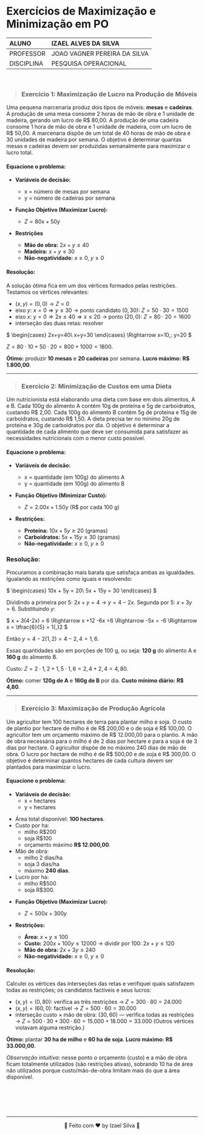 # Exercícios  de Maximização e Minimização em PO

|   ALUNO       |   IZAEL ALVES DA SILVA   |
|:---------------|:--------------------------|
|   PROFESSOR    |   JOAO VAGNER PEREIRA DA SILVA          |
|   DISCIPLINA  |   PESQUISA OPERACIONAL |

<br>

> ### Exercício 1: Maximização de Lucro na Produção de Móveis
Uma pequena marcenaria produz dois tipos de móveis: **mesas** e **cadeiras**. A produção de uma mesa consome 2 horas de mão de obra e 1 unidade de
madeira, gerando um lucro de R$ 80,00. A produção de uma cadeira consome 1 hora de mão de obra e 1 unidade de madeira, com um lucro de R$ 50,00. A marcenaria dispõe de um total de 40 horas de mão de obra e 30 unidades de madeira por semana. O objetivo é determinar quantas mesas e cadeiras devem ser produzidas semanalmente para maximizar o lucro total.

#### Equacione o problema:

- **Variáveis de decisão:**
   - x = número de mesas por semana
   - y = número de cadeiras por semana

- **Função Objetivo (Maximizar Lucro):**
  - $Z = 80x + 50y$

- **Restrições**
   - **Mão de obra:** $2x + y \le 40$
   - **Madeira:** $x + y \le 30$
   - **Não-negatividade:** $x \ge 0,\; y \ge 0$

#### Resolução:
A solução ótima fica em um dos vértices formados pelas restrições. Testamos os vértices relevantes:

* $(x,y)=(0,0)$ → $Z=0$
* eixo $y$: $x=0\Rightarrow y\le 30$ → ponto candidato $(0,30)$: $Z=50\cdot30=1500$
* eixo $x$: $y=0\Rightarrow 2x\le40 \Rightarrow x\le20$ → ponto $(20,0)$: $Z=80\cdot20=1600$
* interseção das duas retas: resolver

$
\begin{cases}
2x+y=40\\
x+y=30
\end{cases}
\Rightarrow x=10,\; y=20
$

$Z=80\cdot10 +50\cdot20 =800+1000=1800$.

**Ótimo:** produzir **10 mesas** e **20 cadeiras** por semana.
**Lucro máximo:** **R\$ 1.800,00**.

---

> ### Exercício 2: Minimização de Custos em uma Dieta
Um nutricionista está elaborando uma dieta com base em dois alimentos, A e B. Cada 100g do alimento A contém 10g de proteína e 5g de carboidratos, custando R$ 2,00. Cada 100g do alimento B contém 5g de proteína e 15g de carboidratos, custando R$ 1,50. A dieta precisa ter no mínimo 20g de proteína e 30g de carboidratos por dia. O objetivo é determinar a quantidade de cada alimento que deve ser consumida para satisfazer as necessidades nutricionais com o menor custo possível.

#### Equacione o problema:

- **Variáveis de decisão:**
   - x = quantidade (em 100g) do alimento A
   - y = quantidade (em 100g) do alimento B
- **Função Objetivo (Minimizar Custo):**
  - $Z = 2.00x + 1.50y$  (R\$ por cada 100 g)
  
- **Restrições:**
   - **Proteína:** $10x + 5y \ge 20$  (gramas)
   - **Carboidratos:** $5x + 15y \ge 30$  (gramas)
   - **Não-negatividade:** $x \ge 0,\; y \ge 0$

### Resolução:

Procuramos a combinação mais barata que satisfaça ambas as igualdades. Igualando as restrições como iguais e resolvendo:

$
\begin{cases}
10x + 5y = 20\\
5x + 15y = 30
\end{cases}
$

Dividindo a primeira por 5: $2x + y =4$ → $y = 4 - 2x$.
Segunda por 5: $x + 3y =6$. Substituindo $y$:

$
x + 3(4-2x) = 6 \Rightarrow x +12 -6x =6 \Rightarrow -5x = -6 \Rightarrow x = \tfrac{6}{5} = 1{,}2
$

Então $y = 4 - 2(1{,}2) = 4 - 2{,}4 = 1{,}6$.

Essas quantidades são em porções de 100 g, ou seja: **120 g** do alimento A e **160 g** do alimento B.

Custo: $Z = 2\cdot1{,}2 + 1{,}5\cdot1{,}6 = 2{,}4 + 2{,}4 = 4{,}80$.

**Ótimo:** comer **120g de A** e **160g de B** por dia.
**Custo mínimo diário:** **R\$ 4,80**.

---

> ### Exercício 3: Maximização de Produção Agrícola
Um agricultor tem 100 hectares de terra para plantar milho e soja. O custo de plantio por hectare de milho é de R$ 200,00 e o de soja é R$ 100,00. O agricultor tem um orçamento máximo de R$ 12.000,00 para o plantio. A mão de obra necessária para o milho é de 2 dias por hectare e para a soja é de
3 dias por hectare. O agricultor dispõe de no máximo 240 dias de mão de obra. O lucro por hectare de milho é de R$ 500,00 e de soja é R$ 300,00. O objetivo é determinar quantos hectares de cada cultura devem ser plantados para maximizar o lucro.

#### Equacione o problema:

- **Variáveis de decisão:**
   - x = hectares
   - y = hectares

* Área total disponível: **100 hectares**.
* Custo por ha:
  * milho R\$200
  * soja R\$100
  * orçamento máximo **R\$ 12.000,00**.
* Mão de obra:
  * milho 2 dias/ha
  * soja 3 dias/ha
  * máximo **240 dias**.
* Lucro por ha:
  * milho R\$500
  * soja R\$300.

- **Função Objetivo (Maximizar Lucro):**
   - $Z=500x+300y$

- **Restrições:**
   - **Área:** $x + y \le 100$
   - **Custo:** $200x + 100y \le 12000$ → dividir por 100: $2x + y \le 120$
   - **Mão de obra:** $2x + 3y \le 240$
   - **Não-negatividade:** $x \ge 0,\; y \ge 0$

#### Resolução:
Calculei os vértices das interseções das retas e verifiquei quais satisfazem todas as restrições; os candidatos factíveis e seus lucros:

* $(x,y)=(0,80)$: verifica as três restrições → $Z=300\cdot80=24.000$
* $(x,y)=(60,0)$: factível → $Z=500\cdot60=30.000$
* interseção custo × mão de obra: $(30,60)$ — verifica todas as restrições → $Z=500\cdot30 +300\cdot60 =15.000+18.000=33.000$
  (Outros vértices violavam alguma restrição.)

**Ótimo:** plantar **30 ha de milho** e **60 ha de soja**.
**Lucro máximo:** **R\$ 33.000,00**.

*Observação intuitiva:* nesse ponto o orçamento (custo) e a mão de obra ficam totalmente utilizados (são restrições ativas), sobrando 10 ha de área não utilizados porque custo/mão-de-obra limitam mais do que a área disponível.

<div align="center">
   <br>
   <br>
   <br>
   <br>
   <hr>
   👋 Feito com ❤️ by Izael Silva 👋
</div>